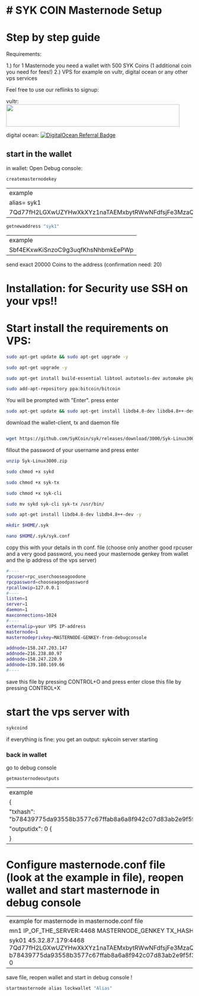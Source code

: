 # # SYK COIN Masternode Setup  
# Step by step guide
 

Requirements: 	

1.) for 1 Masternode you need a wallet with 500 SYK Coins (1 additional coin you need for fees!)
2.) VPS for example on vultr, digital ocean or any other vps services

Feel free to use our reflinks to signup:

vultr: <a href="https://www.vultr.com/?ref=8953070"><img src="https://www.vultr.com/media/banners/banner_468x60.png" width="468" height="60"></a>

digital ocean: <a href="https://www.digitalocean.com/?refcode=7937f503c47f&utm_campaign=Referral_Invite&utm_medium=Referral_Program&utm_source=badge"><img src="https://web-platforms.sfo2.cdn.digitaloceanspaces.com/WWW/Badge%201.svg" alt="DigitalOcean Referral Badge" /></a>
 
## start in the wallet 
in wallet: Open Debug console: 

```bash
createmasternodekey
```

<table>
<tr><td>example</td></tr>
<tr><td>alias= syk1</td></tr>
<tr><td>7Qd77fH2LGXwUZYHwXkXYz1naTAEMxbytRWwNFdfsjFe3MzaQPJ</td></tr>
</table>

```bash
getnewaddress "syk1"  
```

<table>
<tr><td>example</td></tr>
<tr><td>Sbf4EKxwKiSnzoC9g3uqfKhsNhbmkEePWp</td></tr>
</table>

send exact 20000 Coins to the address (confirmation need: 20) 


# Installation: for Security use SSH on your vps!!

# Start install the requirements on VPS:

```bash
sudo apt-get update && sudo apt-get upgrade -y
```
```bash
sudo apt-get upgrade -y
```
```bash
sudo apt-get install build-essential libtool autotools-dev automake pkg-config libssl-dev libevent-dev bsdmainutils python3 libboost-system-dev libboost-filesystem-dev libboost-chrono-dev libboost-test-dev libboost-thread-dev libboost-all-dev libboost-program-options-dev libminiupnpc-dev libzmq3-dev libprotobuf-dev protobuf-compiler unzip software-properties-common cmake -y
```
```bash
sudo add-apt-repository ppa:bitcoin/bitcoin
```
You will be prompted with "Enter". press enter

```bash
sudo apt-get update && sudo apt-get install libdb4.8-dev libdb4.8++-dev -y
```

download the wallet-client, tx and daemon file

```bash

wget https://github.com/SyKCoin/syk/releases/download/3000/Syk-Linux3000.zip
```
fillout the password of your username and press enter


```bash
unzip Syk-Linux3000.zip
```
```bash
sudo chmod +x sykd
```
```bash
sudo chmod +x syk-tx
```
```bash
sudo chmod +x syk-cli
```
```bash
sudo mv sykd syk-cli syk-tx /usr/bin/
```
```bash
sudo apt-get install libdb4.8-dev libdb4.8++-dev -y
```
```bash
mkdir $HOME/.syk
```
```bash
nano $HOME/.syk/syk.conf
```

copy this with your details in th conf. file (choose only another good rpcuser and a very good password, you need your masternode genkey from wallet and the ip address of the vps server)
```bash
#----
rpcuser=rpc_userchooseagoodone
rpcpassword=chooseagoodpassword
rpcallowip=127.0.0.1
#----
listen=1
server=1
daemon=1
maxconnections=1024
#----
externalip=your VPS IP-address
masternode=1
masternodeprivkey=MASTERNODE-GENKEY-from-debugconsole

addnode=158.247.203.147
addnode=216.238.80.97
addnode=158.247.220.9
addnode=139.180.169.66
#----
```
save this file by pressing CONTROL+O and press enter
close this file by pressing CONTROL+X

# start the vps server with

```bash
sykcoind
```
if everything is fine: you get an output: sykcoin server starting




### back in wallet
 
go to debug console

```bash
getmasternodeoutputs
```
<table>
<tr><td>example</td></tr>
 <tr><td>{</td></tr>
<tr><td>    "txhash": "b78439775da93558b3577c67ffab8a6a8f942c07d83ab2e9f5f3478014052d75", </td></tr>
<tr><td>     "outputidx": 0 {</td></tr>
<tr><td>   }</td></tr>
</table>


# Configure masternode.conf file (look at the example in file), reopen wallet and start masternode in debug console

<table>
<tr><td>example for masternode in masternode.conf file </td></tr>
<tr><td>mn1 IP_OF_THE_SERVER:4468 MASTERNODE_GENKEY TX_HASH TX_OUTPUTS</td></tr>
<tr><td>syk01 45.32.87.179:4468 7Qd77fH2LGXwUZYHwXkXYz1naTAEMxbytRWwNFdfsjFe3MzaQPJ b78439775da93558b3577c67ffab8a6a8f942c07d83ab2e9f5f3478014052d75 0</td></tr>
</table>

save file, reopen wallet and start in debug console !

```bash
startmasternode alias lockwallet "Alias"
```
